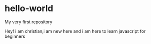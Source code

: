# hello-world
My very first repository

Hey! i am christian,i am new here and i am here to learn javascript for beginners
